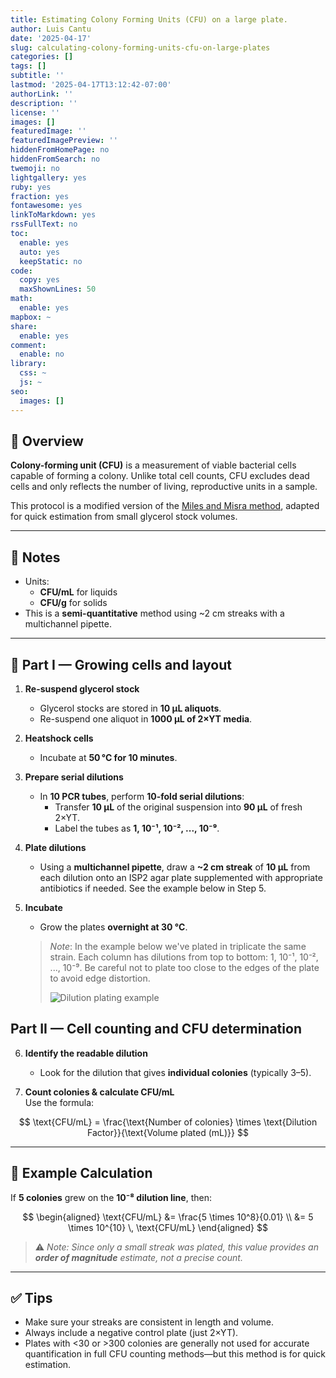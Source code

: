```yaml
---
title: Estimating Colony Forming Units (CFU) on a large plate.
author: Luis Cantu
date: '2025-04-17'
slug: calculating-colony-forming-units-cfu-on-large-plates
categories: []
tags: []
subtitle: ''
lastmod: '2025-04-17T13:12:42-07:00'
authorLink: ''
description: ''
license: ''
images: []
featuredImage: ''
featuredImagePreview: ''
hiddenFromHomePage: no
hiddenFromSearch: no
twemoji: no
lightgallery: yes
ruby: yes
fraction: yes
fontawesome: yes
linkToMarkdown: yes
rssFullText: no
toc:
  enable: yes
  auto: yes
  keepStatic: no
code:
  copy: yes
  maxShownLines: 50
math:
  enable: yes
mapbox: ~
share:
  enable: yes
comment:
  enable: no
library:
  css: ~
  js: ~
seo:
  images: []
---
```


## 📘 Overview

**Colony-forming unit (CFU)** is a measurement of viable bacterial cells capable of forming a colony. Unlike total cell counts, CFU excludes dead cells and only reflects the number of living, reproductive units in a sample.

This protocol is a modified version of the [Miles and Misra method](https://en.wikipedia.org/wiki/Miles_and_Misra_method), adapted for quick estimation from small glycerol stock volumes.

---

## 📘 Notes

- Units:  
  - **CFU/mL** for liquids  
  - **CFU/g** for solids  
- This is a **semi-quantitative** method using ~2 cm streaks with a multichannel pipette.

---

## 🦠 Part I — Growing cells and layout

1. **Re-suspend glycerol stock**  
   - Glycerol stocks are stored in **10 μL aliquots**.  
   - Re-suspend one aliquot in **1000 μL of 2×YT media**.

2. **Heatshock cells**  
   - Incubate at **50 °C for 10 minutes**.

3. **Prepare serial dilutions**  
   - In **10 PCR tubes**, perform **10-fold serial dilutions**:  
     - Transfer **10 μL** of the original suspension into **90 μL** of fresh 2×YT.  
     - Label the tubes as **1, 10⁻¹, 10⁻², ..., 10⁻⁹**.

4. **Plate dilutions**  
   - Using a **multichannel pipette**, draw a **~2 cm streak** of **10 μL** from each dilution onto an ISP2 agar plate supplemented with appropriate antibiotics if needed. See the example below in Step 5.
   
5. **Incubate**  
   - Grow the plates **overnight at 30 °C**.
   > *Note*: In the example below we've plated in triplicate the same strain. Each column has dilutions from top to bottom:  1, 10⁻¹, 10⁻², ..., 10⁻⁹. Be careful not to plate too close to the edges of the plate to avoid edge distortion.
   >
   > ![Dilution plating example](/images/microbes/CFU_example.png)

## Part II — Cell counting and CFU determination

6. **Identify the readable dilution**  
   - Look for the dilution that gives **individual colonies** (typically 3–5).

7. **Count colonies & calculate CFU/mL**  
   Use the formula:

  
  $$
  \text{CFU/mL} = \frac{\text{Number of colonies} \times \text{Dilution Factor}}{\text{Volume plated (mL)}}
  $$

---

## 🧮 Example Calculation

If **5 colonies** grew on the **10⁻⁸ dilution line**, then:

$$
\begin{aligned}
\text{CFU/mL} &= \frac{5 \times 10^8}{0.01} \\
              &= 5 \times 10^{10} \, \text{CFU/mL}
\end{aligned}
$$


> ⚠️ *Note: Since only a small streak was plated, this value provides an **order of magnitude** estimate, not a precise count.*

---

## ✅ Tips

- Make sure your streaks are consistent in length and volume.
- Always include a negative control plate (just 2×YT).
- Plates with <30 or >300 colonies are generally not used for accurate quantification in full CFU counting methods—but this method is for quick estimation.

<!--more-->
